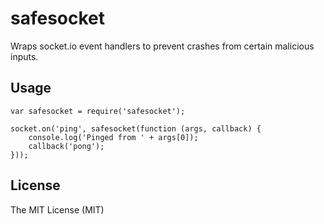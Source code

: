 # safesocket

Wraps socket.io event handlers to prevent crashes from certain malicious inputs.

## Usage

    var safesocket = require('safesocket');
    
    socket.on('ping', safesocket(function (args, callback) {
        console.log('Pinged from ' + args[0]);
        callback('pong');
    }));

## License

The MIT License (MIT)
